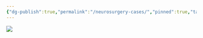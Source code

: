 ```yaml
---
{"dg-publish":true,"permalink":"/neurosurgery-cases/","pinned":true,"tags":["gardenEntry"],"created":"2023-05-27T13:58:35.000-07:00","updated":"2023-10-31T12:11:53.289-07:00"}
---
```



![](https://i.imgur.com/cVmHH36.png)
